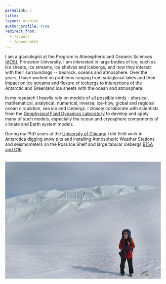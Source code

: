```yaml
---
permalink: /
title:  
layout: archive 
author_profile: true
redirect_from: 
  - /about/
  - /about.html
---
```

I am a glaciologist at the Program in Atmospheric and Oceanic Sciences [(AOS)](https://aos.princeton.edu), Princeton University. I am interested in large bodies of ice, such as  ice sheets, ice streams, ice shelves and icebergs, and how they interact with their surroundings -- bedrock,  oceans and atmosphere. Over the years, I have worked on problems ranging from sublglacial lakes and their impact on ice streams and flexure of icebergs to interactions of the Antarctic and Greenland ice sheets with the ocean and atmosphere. 

In my research I heavily rely on models of all possible kinds - physical, mathematical, analytical, numerical, inverse, ice-flow, global and regional ocean circulation, sea ice and icebergs. I closely collaborate with scientists from the [Geophysical Fluid Dynamics Laboratory](https://gfdl.noaa.gov) to develop and apply many of such models, especially the ocean and cryosphere components of climate and Earth system models. 

During my PhD years at the [University of Chicago](https://geosci.uchicago.edu) I did field work in Antarctica digging snow pits and installing Atmospheric Weather Stations and seismometers on the Ross Ice Shelf and large tabular icebergs [B15A and C16](https://visibleearth.nasa.gov/images/69621/b-15a-b-15j-and-c-16-icebergs-in-the-ross-sea-antarctica).


<p align="center">
  <img src="/images/mcmurdo_walk.jpg" alt="Photo" style="width: 600px;"/>
</p>
